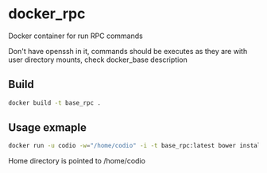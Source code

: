 docker_rpc
==========

Docker container for run RPC commands

Don't have openssh in it, commands should be executes as they are with user directory mounts, check docker_base description


## Build
``` bash
docker build -t base_rpc .
```

## Usage exmaple
``` bash
docker run -u codio -w="/home/codio" -i -t base_rpc:latest bower install lodash
```

Home directory is pointed to /home/codio
